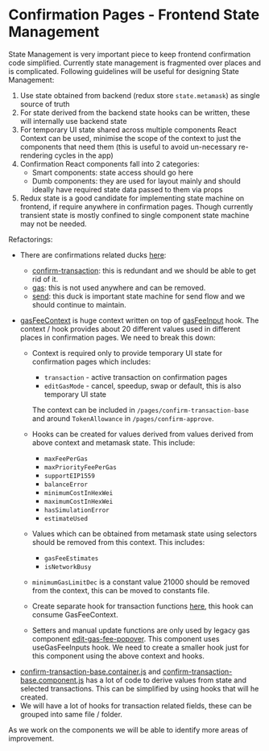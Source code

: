 # Confirmation Pages - Frontend State Management

State Management is very important piece to keep frontend confirmation code simplified. Currently state management is fragmented over places and is complicated. Following guidelines will be useful for designing State Management:

1. Use state obtained from backend (redux store `state.metamask`) as single source of truth
2. For state derived from the backend state hooks can be written, these will internally use backend state
3. For temporary UI state shared across multiple components React Context can be used, minimise the scope of the context to just the components that need them (this is useful to avoid un-necessary re-rendering cycles in the app)
4. Confirmation React components fall into 2 categories:
   - Smart components: state access should go here
   - Dumb components: they are used for layout mainly and should ideally have required state data passed to them via props
5. Redux state is a good candidate for implementing state machine on frontend, if require anywhere in confirmation pages. Though currently transient state is mostly confined to single component state machine may not be needed.

Refactorings:

- There are confirmations related ducks [here](https://github.com/MetaMask/metamask-extension/tree/develop/ui/ducks):
  - [confirm-transaction](https://github.com/MetaMask/metamask-extension/tree/develop/ui/ducks/confirm-transaction): this is redundant and we should be able to get rid of it.
  - [gas](https://github.com/MetaMask/metamask-extension/tree/develop/ui/ducks/gas): this is not used anywhere and can be removed.
  - [send](https://github.com/MetaMask/metamask-extension/tree/develop/ui/ducks/send): this duck is important state machine for send flow and we should continue to maintain.
- [gasFeeContext](https://github.com/MetaMask/metamask-extension/blob/develop/ui/contexts/gasFee.js) is huge context written on top of [gasFeeInput](https://github.com/MetaMask/metamask-extension/tree/develop/ui/hooks/gasFeeInput) hook. The context / hook provides about 20 different values used in different places in confirmation pages. We need to break this down:

  - Context is required only to provide temporary UI state for confirmation pages which includes:

    - `transaction` - active transaction on confirmation pages
    - `editGasMode` - cancel, speedup, swap or default, this is also temporary UI state

    The context can be included in `/pages/confirm-transaction-base` and around `TokenAllowance` in `/pages/confirm-approve`.

  - Hooks can be created for values derived from values derived from above context and metamask state. This include:
    - `maxFeePerGas`
    - `maxPriorityFeePerGas`
    - `supportEIP1559`
    - `balanceError`
    - `minimumCostInHexWei`
    - `maximumCostInHexWei`
    - `hasSimulationError`
    - `estimateUsed`
  - Values which can be obtained from metamask state using selectors should be removed from this context. This includes:
    - `gasFeeEstimates`
    - `isNetworkBusy`
  - `minimumGasLimitDec` is a constant value 21000 should be removed from the context, this can be moved to constants file.
  - Create separate hook for transaction functions [here](https://github.com/MetaMask/metamask-extension/blob/develop/ui/hooks/gasFeeInput/useTransactionFunctions.js), this hook can consume GasFeeContext.
  - Setters and manual update functions are only used by legacy gas component [edit-gas-fee-popover](https://github.com/MetaMask/metamask-extension/tree/develop/ui/components/app/edit-gas-popover). This component uses useGasFeeInputs hook. We need to create a smaller hook just for this component using the above context and hooks.

* [confirm-transaction-base.container.js](https://github.com/MetaMask/metamask-extension/blob/develop/ui/pages/confirm-transaction-base/confirm-transaction-base.container.js) and [confirm-transaction-base.component.js](https://github.com/MetaMask/metamask-extension/blob/develop/ui/pages/confirm-transaction-base/confirm-transaction-base.component.js) has a lot of code to derive values from state and selected transactions. This can be simplified by using hooks that will he created.
* We will have a lot of hooks for transaction related fields, these can be grouped into same file / folder.

As we work on the components we will be able to identify more areas of improvement.
